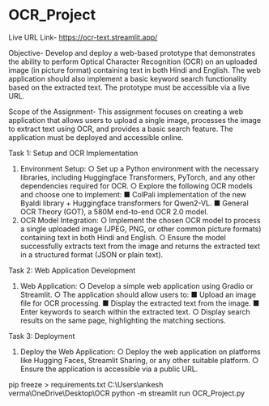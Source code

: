 # OCR_Project

Live URL Link-
https://ocr-text.streamlit.app/

Objective-
Develop and deploy a web-based prototype that demonstrates the ability to perform Optical
Character Recognition (OCR) on an uploaded image (in picture format) containing text in both
Hindi and English. The web application should also implement a basic keyword search
functionality based on the extracted text. The prototype must be accessible via a live URL.

Scope of the Assignment-
This assignment focuses on creating a web application that allows users to upload a single
image, processes the image to extract text using OCR, and provides a basic search feature.
The application must be deployed and accessible online.

Task 1: Setup and OCR Implementation
1. Environment Setup:
○ Set up a Python environment with the necessary libraries, including Huggingface
Transformers, PyTorch, and any other dependencies required for OCR.
○ Explore the following OCR models and choose one to implement:
■ ColPali implementation of the new Byaldi library + Huggingface
transformers for Qwen2-VL.
■ General OCR Theory (GOT), a 580M end-to-end OCR 2.0 model.
3. OCR Model Integration:
○ Implement the chosen OCR model to process a single uploaded image (JPEG,
PNG, or other common picture formats) containing text in both Hindi and English.
○ Ensure the model successfully extracts text from the image and returns the
extracted text in a structured format (JSON or plain text).

Task 2: Web Application Development
1. Web Application:
○ Develop a simple web application using Gradio or Streamlit.
○ The application should allow users to:
■ Upload an image file for OCR processing.
■ Display the extracted text from the image.
■ Enter keywords to search within the extracted text.
○ Display search results on the same page, highlighting the matching sections.

Task 3: Deployment
1. Deploy the Web Application:
○ Deploy the web application on platforms like Hugging Faces, Streamlit Sharing,
or any other suitable platform.
○ Ensure the application is accessible via a public URL.

pip freeze > requirements.txt
C:\Users\ankesh verma\OneDrive\Desktop\OCR
python -m streamlit run OCR_Project.py
